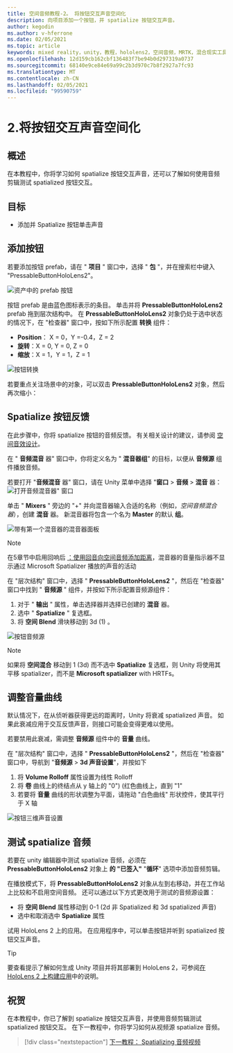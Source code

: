 ```yaml
---
title: 空间音频教程-2。 将按钮交互声音空间化
description: 向项目添加一个按钮，并 spatialize 按钮交互声音。
author: kegodin
ms.author: v-hferrone
ms.date: 02/05/2021
ms.topic: article
keywords: mixed reality，unity，教程，hololens2，空间音频，MRTK，混合现实工具包，UWP，Windows 10，HRTF，头相关传输函数，回音，Microsoft Spatializer，prototyping，音量曲线
ms.openlocfilehash: 12d159cb162cbf136483f7be94b0d297319a0737
ms.sourcegitcommit: 68140e9ce84e69a99c2b3d970c7b8f2927a7fc93
ms.translationtype: MT
ms.contentlocale: zh-CN
ms.lasthandoff: 02/05/2021
ms.locfileid: "99590759"
---
```

# <a name="2-spatializing-button-interaction-sounds"></a>2.将按钮交互声音空间化

## <a name="overview"></a>概述

在本教程中，你将学习如何 spatialize 按钮交互声音，还可以了解如何使用音频剪辑测试 spatialized 按钮交互。  

## <a name="objectives"></a>目标

* 添加并 Spatialize 按钮单击声音

## <a name="add-a-button"></a>添加按钮

若要添加按钮 prefab，请在 " **项目** " 窗口中，选择 " **包** "，并在搜索栏中键入 "PressableButtonHoloLens2"。

![资产中的 prefab 按钮](images/spatial-audio/spatial-audio-02-section1-step1-1.png)

按钮 prefab 是由蓝色图标表示的条目。 单击并将 **PressableButtonHoloLens2** prefab 拖到层次结构中。 在 **PressableButtonHoloLens2** 对象仍处于选中状态的情况下，在 "检查器" 窗口中，按如下所示配置 **转换** 组件：

* **Position**： X = 0，Y =-0.4，Z = 2
* **旋转**：X = 0, Y = 0, Z = 0
* **缩放**：X = 1，Y = 1，Z = 1

![按钮转换](images/spatial-audio/spatial-audio-02-section1-step1-2.png)

若要重点关注场景中的对象，可以双击 **PressableButtonHoloLens2** 对象，然后再次缩小：

## <a name="spatialize-button-feedback"></a>Spatialize 按钮反馈

在此步骤中，你将 spatialize 按钮的音频反馈。 有关相关设计的建议，请参阅 [空间音效设计](../../../design/spatial-sound-design.md)。

在 " **音频混音** 器" 窗口中，你将定义名为 " **混音器组**" 的目标，以便从 **音频源** 组件播放音频。

若要打开 "**音频混音** 器" 窗口，请在 Unity 菜单中选择 "**窗口**  >  **音频**  >  **混音** 器： ![ 打开音频混音器" 窗口](images/spatial-audio/spatial-audio-02-section2-step1-1.png)

 单击 " **Mixers** " 旁边的 "+" 并向混音器输入合适的名称（例如，_空间音频混合器_），创建 **混音** 器。 新混音器将包含一个名为 **Master** 的默认 **组**。

![带有第一个混音器的混音器面板](images/spatial-audio/spatial-audio-02-section2-step1-2.png)

> [!NOTE]
> 在5章节中启用回响后 [：使用回音向空间音频添加距离](unity-spatial-audio-ch5.md)，混音器的音量指示器不显示通过 Microsoft Spatializer 播放的声音的活动

在 "层次结构" 窗口中，选择 " **PressableButtonHoloLens2** "，然后在 "检查器" 窗口中找到 " **音频源** " 组件，并按如下所示配置音频源组件：

1. 对于 " **输出** " 属性，单击选择器并选择已创建的 **混音** 器。
2. 选中 " **Spatialize** " 复选框。
3. 将 **空间 Blend** 滑块移动到 3d (1) 。

![按钮音频源](images/spatial-audio/spatial-audio-02-section2-step1-3.png)

> [!NOTE]
> 如果将 **空间混合** 移动到 1 (3d) 而不选中 **Spatialize** 复选框，则 Unity 将使用其平移 spatializer，而不是 **Microsoft spatializer** with HRTFs。

## <a name="adjust-the-volume-curve"></a>调整音量曲线

默认情况下，在从侦听器获得更远的距离时，Unity 将衰减 spatialized 声音。 如果此衰减应用于交互反馈声音，则接口可能会变得更难以使用。

若要禁用此衰减，需调整 **音频源** 组件中的 **音量** 曲线。

在 "层次结构" 窗口中，选择 " **PressableButtonHoloLens2** "，然后在 "检查器" 窗口中，导航到 "**音频源**  >  **3d 声音设置**"，并按如下

1. 将 **Volume Rolloff** 属性设置为线性 Rolloff
2. 将 **卷** 曲线上的终结点从 y 轴上的 "0")  (红色曲线上，直到 "1"
3. 若要将 **音量** 曲线的形状调整为平面，请拖动 "白色曲线" 形状控件，使其平行于 X 轴

![按钮三维声音设置](images/spatial-audio/spatial-audio-02-section3-step1-1.png)

## <a name="testing-the-spatialize-audio"></a>测试 spatialize 音频

若要在 unity 编辑器中测试 spatialize 音频，必须在 **PressableButtonHoloLens2** 对象上 **的 "已签入"** "**循环**" 选项中添加音频剪辑。

在播放模式下，将 **PressableButtonHoloLens2** 对象从左到右移动，并在工作站上比较和不启用空间音频。 还可以通过以下方式更改用于测试的音频源设置：

* 将 **空间 Blend** 属性移动到 0-1 (2d 非 Spatialized 和 3d spatialized 声音) 
* 选中和取消选中 **Spatialize** 属性

试用 HoloLens 2 上的应用。 在应用程序中，可以单击按钮并听到 spatialized 按钮交互声音。

> [!TIP]
> 要查看提示了解如何生成 Unity 项目并将其部署到 HoloLens 2，可参阅[在 HoloLens 2 上构建应用](mr-learning-base-02.md#building-your-application-to-your-hololens-2)中的说明。

## <a name="congratulations"></a>祝贺

在本教程中，你已了解到 spatialize 按钮交互声音，并使用音频剪辑测试 spatialized 按钮交互。 在下一教程中，你将学习如何从视频源 spatialize 音频。

> [!div class="nextstepaction"]
> [下一教程： Spatializing 音频视频](unity-spatial-audio-ch3.md)
